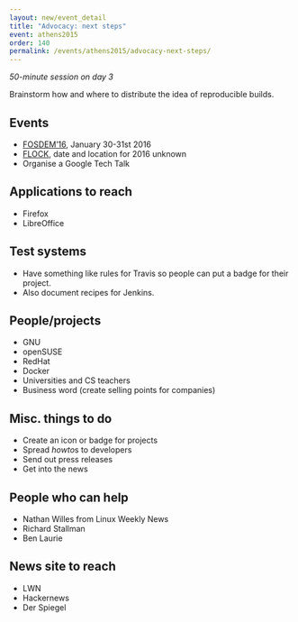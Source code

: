 ```yaml
---
layout: new/event_detail
title: "Advocacy: next steps"
event: athens2015
order: 140
permalink: /events/athens2015/advocacy-next-steps/
---
```


*50-minute session on day 3*

Brainstorm how and where to distribute the idea of reproducible builds.

## Events

 - [FOSDEM’16](https://fosdem.org/2016/schedule/event/reproducible_ecosystem/), January 30-31st 2016
 - [FLOCK](https://www.flocktofedora.org/), date and location for 2016 unknown
 - Organise a Google Tech Talk

## Applications to reach

 - Firefox
 - LibreOffice

## Test systems

 - Have something like rules for Travis so people can put a badge for their project.
 - Also document recipes for Jenkins.

## People/projects

 - GNU
 - openSUSE
 - RedHat
 - Docker
 - Universities and CS teachers
 - Business word (create selling points for companies)

## Misc. things to do

 - Create an icon or badge for projects
 - Spread *howto*s to developers
 - Send out press releases
 - Get into the news

## People who can help

 - Nathan Willes from Linux Weekly News
 - Richard Stallman
 - Ben Laurie

## News site to reach

 - LWN
 - Hackernews
 - Der Spiegel
